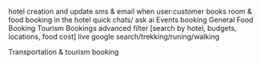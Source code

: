 hotel creation and update
sms & email when user:customer books 
room & food booking in the hotel
quick chats/ ask ai
Events booking
General Food Booking
Tourism Bookings
advanced filter [search by hotel, budgets, locations, food cost]
live google search/trekking/runing/walking


Transportation & tourism booking